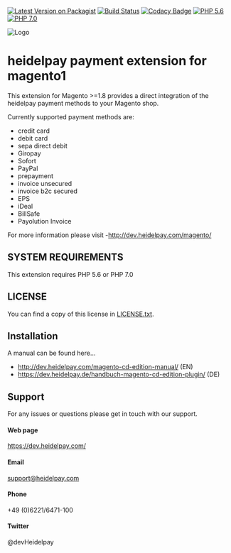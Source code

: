 [![Latest Version on Packagist](https://img.shields.io/packagist/v/heidelpay/magento-cd-edition.svg?style=flat-square)](https://packagist.org/packages/heidelpay/magento-cd-edition)
[![Build Status](https://travis-ci.org/heidelpay/magento-cd-edition.svg?branch=master)](https://travis-ci.org/heidelpay/magento-cd-edition)
[![Codacy Badge](https://api.codacy.com/project/badge/Grade/4c8c379f94d64fd3813dffb260e8bdd6)](https://www.codacy.com/app/heidelpay/magento-cd-edition?utm_source=github.com&amp;utm_medium=referral&amp;utm_content=heidelpay/magento-cd-edition&amp;utm_campaign=Badge_Grade)
[![PHP 5.6](https://img.shields.io/badge/php-5.6-blue.svg)](http://www.php.net)
[![PHP 7.0](https://img.shields.io/badge/php-7.0-blue.svg)](http://www.php.net)

![Logo](http://dev.heidelpay.com/devHeidelpay_400_180.jpg)

# heidelpay payment extension for magento1

This extension for Magento >=1.8 provides a direct integration of the heidelpay payment methods to your Magento shop. 

Currently supported payment methods are:
* credit card
* debit card
* sepa direct debit
* Giropay
* Sofort
* PayPal
* prepayment
* invoice unsecured
* invoice b2c secured
* EPS
* iDeal
* BillSafe
* Payolution Invoice

For more information please visit -http://dev.heidelpay.com/magento/

## SYSTEM REQUIREMENTS

This extension requires PHP 5.6 or PHP 7.0
 

## LICENSE

You can find a copy of this license in [LICENSE.txt](LICENSE.txt).

## Installation

A manual can be found here...
* http://dev.heidelpay.com/magento-cd-edition-manual/ (EN) 
* https://dev.heidelpay.de/handbuch-magento-cd-edition-plugin/ (DE) 


## Support
For any issues or questions please get in touch with our support.

#### Web page
https://dev.heidelpay.com/
 
#### Email
support@heidelpay.com
 
#### Phone
+49 (0)6221/6471-100

#### Twitter
@devHeidelpay
